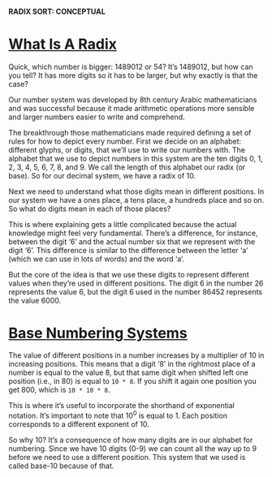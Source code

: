 #### RADIX SORT: CONCEPTUAL

# [What Is A Radix](https://www.codecademy.com/courses/sorting-algorithms/lessons/radix-sort-conceptual/exercises/what-is-a-radix)

Quick, which number is bigger: 
1489012 or 54? It’s 1489012, but how can you tell? 
It has more digits so it has to be larger, but why exactly is that the case?

Our number system was developed by 8th century Arabic mathematicians and was successful because it 
made arithmetic operations more sensible and larger numbers easier to write and comprehend.

The breakthrough those mathematicians made required defining a set of rules for how to depict every number. 
First we decide on an alphabet: different glyphs, or digits, that we’ll use to write our numbers with. 
The alphabet that we use to depict numbers in this system are the ten digits 0, 1, 2, 3, 4, 5, 6, 7, 8, and 9. 
We call the length of this alphabet our radix (or base). 
So for our decimal system, we have a radix of 10.

Next we need to understand what those digits mean in different positions. 
In our system we have a ones place, a tens place, a hundreds place and so on. 
So what do digits mean in each of those places?

This is where explaining gets a little complicated because the actual knowledge might feel very fundamental. 
There’s a difference, for instance, between the digit ‘6’ and the actual number six that we represent with the digit ‘6’. 
This difference is similar to the difference between the letter ‘a’ (which we can use in lots of words) and the word ‘a’.

But the core of the idea is that we use these digits to represent different values when they’re used in different positions. 
The digit 6 in the number 26 represents the value 6, but the digit 6 used in the number 86452 represents the value 6000.

# [Base Numbering Systems](https://www.codecademy.com/courses/sorting-algorithms/lessons/radix-sort-conceptual/exercises/base-numbering-systems)

The value of different positions in a number increases by a multiplier of 10 in increasing positions. 
This means that a digit ‘8’ in the rightmost place of a number is equal to the value 8, but that same digit when shifted left one position (i.e., in 80) is equal to `10 * 8`. 
If you shift it again one position you get 800, which is `10 * 10 * 8`.

This is where it’s useful to incorporate the shorthand of exponential notation. 
It’s important to note that 10<sup>0</sup> is equal to 1. 
Each position corresponds to a different exponent of 10.

So why 10? It’s a consequence of how many digits are in our alphabet for numbering. Since we have 10 digits (0-9) we can count all the way up to 9 before we need to use a different position. This system that we used is called base-10 because of that.














